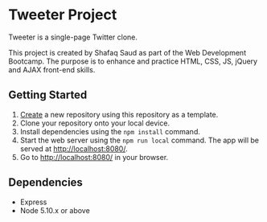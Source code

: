# Tweeter Project

Tweeter is a single-page Twitter clone.

This project is created by Shafaq Saud as part of the Web Development Bootcamp. The purpose is to enhance and practice  HTML, CSS, JS, jQuery and AJAX front-end skills.
## Getting Started

1. [Create](https://docs.github.com/en/repositories/creating-and-managing-repositories/creating-a-repository-from-a-template) a new repository using this repository as a template.
2. Clone your repository onto your local device.
3. Install dependencies using the `npm install` command.
3. Start the web server using the `npm run local` command. The app will be served at <http://localhost:8080/>.
4. Go to <http://localhost:8080/> in your browser.

## Dependencies

- Express
- Node 5.10.x or above
